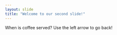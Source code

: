 ```yaml
---
layout: slide
title: "Welcome to our second slide!"
---
```

When is coffee served?
Use the left arrow to go back!
